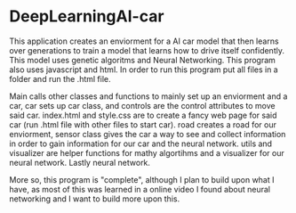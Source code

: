 # DeepLearningAI-car

This application creates an enviorment for a AI car model that then learns over generations to train a model that learns how to drive itself confidently. This model uses genetic algoritms and
Neural Networking. This program also uses javascript and html. In order to run this program put all files in a folder and run the .html file.

Main calls other classes and functions to mainly set up an enviorment and a car, car sets up car class, and controls are the control attributes to move said car.
index.html and style.css are to create a fancy web page for said car (run .html file with other files to start car). road creates a road for our enviorment, sensor class gives the car a way to see and collect
information in order to gain information for our car and the neural network. utils and visualizer are helper functions for mathy algortihms and a visualizer for our neural network. Lastly neural network. 

More so, this program is "complete", although I plan to build upon what I have, as most of this was learned in a online video I found about neural networking and I want to build more upon this.
